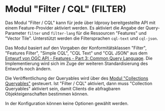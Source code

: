 # Modul "Filter / CQL" (FILTER)

Das Modul "Filter / CQL" kann für jede über ldproxy bereitgestellte API mit einem Feature-Provider aktiviert werden. Es aktiviert die Angabe der Query-Parameter `filter` und `filter-lang` für die Ressourcen "Features" und "Vector Tile". Unterstützt werden die Filtersprachen `cql-text` und `cql-json`.

Das Modul basiert auf den Vorgaben der Konformitätsklassen "Filter", "Features Filter", "Simple CQL", "CQL Text" und "CQL JSON" aus dem [Entwurf von OGC API - Features - Part 3: Common Query Language](http://docs.opengeospatial.org/DRAFTS/19-079.html#filter-queryables). Die Implementierung wird sich im Zuge der weiteren Standardisierung des Entwurfs noch ändern.

Die Veröffentlichung der Queryables wird über des [Modul "Collections Queryables"](queryables.md) gesteuert. Ist "Filter / CQL" aktiviert, dann muss "Collection Queryables" aktiviert sein, damit Clients die abfragbaren Objekteigenschaften bestimmen können.

In der Konfiguration können keine Optionen gewählt werden.
